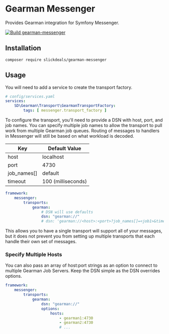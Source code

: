 Gearman Messenger
=================

Provides Gearman integration for Symfony Messenger.

[![Build gearman-messenger](https://github.com/Slickdeals/gearman-messenger/actions/workflows/php.yml/badge.svg)](https://github.com/Slickdeals/gearman-messenger/actions/workflows/php.yml)

Installation
------------

```shell
composer require slickdeals/gearman-messenger
```

Usage
-----
You will need to add a service to create the transport factory.

```yaml
# config/services.yaml
services:
    SD\Gearman\Transport\GearmanTransportFactory:
        tags: [ messenger.transport_factory ]
```

To configure the transport, you'll need to provide a DSN with host, port, and job names. You can specify multiple job
names to allow the transport to pull work from multiple Gearman job queues. Routing of messages to handlers in Messenger
will still be based on what workload is decoded.

| Key | Default Value |
|-----|---------------|
| host | localhost |
| port | 4730 |
| job_names[] | default |
| timeout | 100 (milliseconds) |


```yaml
framework:
    messenger:
        transports:
            gearman:
                # DSN will use defaults
                dsn: "gearman://"
                # dsn: 'gearman://<host>:<port>?job_names[]=<job1>&timeout=100'
```

This allows you to have a single transport will support all of your messages, but it does not prevent you from setting up
multiple transports that each handle their own set of messages.

### Specify Multiple Hosts

You can also pass an array of host:port strings as an option to connect to multiple Gearman Job Servers. Keep the DSN
simple as the DSN overrides options.

```yaml
framework:
    messenger:
        transports:
            gearman:
                dsn: "gearman://"
                options:
                    hosts:
                        - gearman1:4730
                        - gearman2:4730
                        # ...
```
